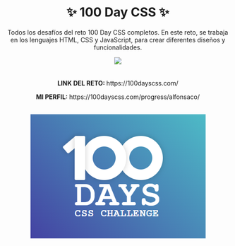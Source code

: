 <h1 align="center">✨ 100 Day CSS ✨</h1>
<p align="center">Todos los desafíos del reto 100 Day CSS completos. En este reto, se trabaja en los lenguajes HTML, CSS y JavaScript, para crear diferentes diseños y funcionalidades.</p>
<div align="center">
  <img src="https://skillicons.dev/icons?i=html,css,js" />  
</div>

<br>
<div align="center">
  <p><b>LINK DEL RETO: </b>https://100dayscss.com/</p>
  <p><b>MI PERFIL: </b>https://100dayscss.com/progress/alfonsaco/</p>  
</div>

<br>
<div align="center">
  <img src="https://github.com/alfonsaco/100DaysCSS/blob/main/100DayCSS.PNG" alt="100DayCSS" />
</div>
